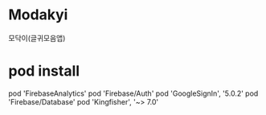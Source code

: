 # Modakyi
모닥이(글귀모음앱)



# pod install

  pod 'FirebaseAnalytics'
  pod 'Firebase/Auth'
  pod 'GoogleSignIn', '5.0.2'
  pod 'Firebase/Database'
  pod 'Kingfisher', '~> 7.0'
